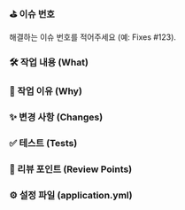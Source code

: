 ### ⛳ 이슈 번호
해결하는 이슈 번호를 적어주세요 (예: Fixes #123).

### 🛠️ 작업 내용 (What)

### 📌 작업 이유 (Why)

### ✨ 변경 사항 (Changes)

### ✅ 테스트 (Tests)

### 💬 리뷰 포인트 (Review Points)

### ⚙️ 설정 파일 (application.yml)
